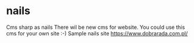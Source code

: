 # nails
Cms sharp as nails
There wil be new cms for website.
You could use this cms for your own site :-)
Sample nails site https://www.dobrarada.com.pl/
